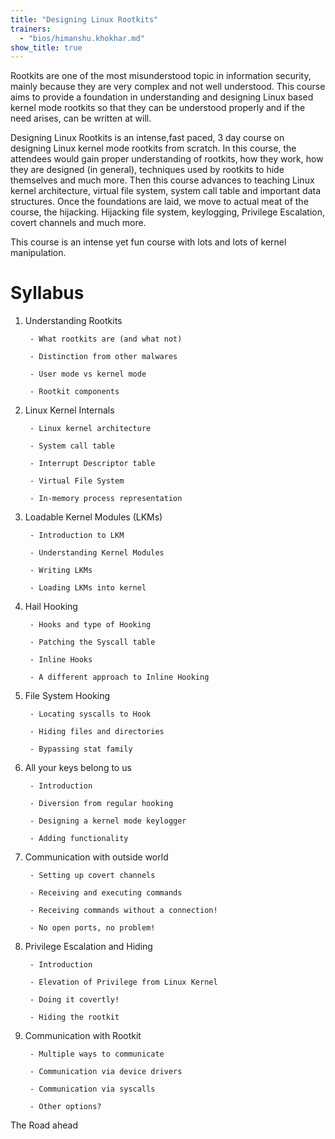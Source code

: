 ```yaml
---
title: "Designing Linux Rootkits"
trainers:
  - "bios/himanshu.khokhar.md"
show_title: true
---
```

Rootkits are one of the most misunderstood topic in information security, mainly because they are very complex and not well understood. This course aims to provide a foundation in understanding and designing Linux based kernel mode rootkits so that they can be understood properly and if the need arises, can be written at will. 

Designing Linux Rootkits is an intense,fast paced, 3 day course on designing Linux kernel mode rootkits from scratch. In this course, the attendees would gain proper understanding of rootkits, how they work, how they are designed (in general), techniques used by rootkits to hide themselves and much more. Then this course advances to teaching Linux kernel architecture, virtual file system, system call table and important data structures. Once the foundations are laid, we move to actual meat of the course, the hijacking. Hijacking file system, keylogging, Privilege Escalation, covert channels and much more. 

This course is an intense yet fun course with lots and lots of kernel manipulation.

# Syllabus

1. Understanding Rootkits
        - What rootkits are (and what not)
        - Distinction from other malwares
        - User mode vs kernel mode
        - Rootkit components

2. Linux Kernel Internals
        - Linux kernel architecture
        - System call table
        - Interrupt Descriptor table
        - Virtual File System
        - In-memory process representation

3. Loadable Kernel Modules (LKMs)
        - Introduction to LKM
        - Understanding Kernel Modules
        - Writing LKMs
        - Loading LKMs into kernel

4. Hail Hooking
        - Hooks and type of Hooking
        - Patching the Syscall table
        - Inline Hooks
        - A different approach to Inline Hooking

5. File System Hooking
        - Locating syscalls to Hook
        - Hiding files and directories
        - Bypassing stat family

6. All your keys belong to us
        - Introduction
        - Diversion from regular hooking
        - Designing a kernel mode keylogger
        - Adding functionality

7. Communication with outside world
        - Setting up covert channels
        - Receiving and executing commands
        - Receiving commands without a connection!
        - No open ports, no problem!

8. Privilege Escalation and Hiding
        - Introduction
        - Elevation of Privilege from Linux Kernel
        - Doing it covertly!
        - Hiding the rootkit

9. Communication with Rootkit
        - Multiple ways to communicate
        - Communication via device drivers
        - Communication via syscalls
        - Other options?

The Road ahead